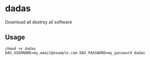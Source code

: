 dadas
=====

Download all destroy all software

Usage
-----

    chmod +x dadas
    DAS_USERNAME=my.email@example.com DAS_PASSWORD=my_password dadas


